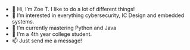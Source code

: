 - 👋 Hi, I’m Zoe T. I like to do a lot of different things!
- 👀 I’m interested in everything cybersecurity, IC Design and embedded systems.
- 🌱 I’m currently mastering Python and Java
- 💞️ I'm a 4th year college student.
- 📫 Just send me a message! 

<!---
zlapim/zlapim is a ✨ special ✨ repository because its `README.md` (this file) appears on your GitHub profile.
You can click the Preview link to take a look at your changes.
--->
